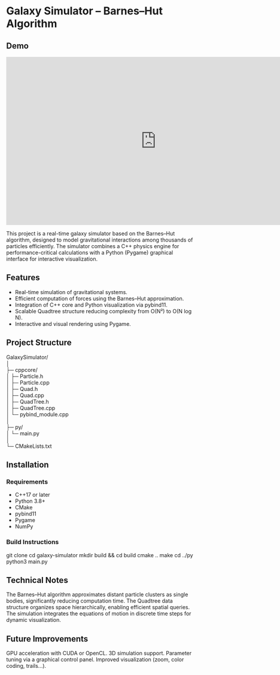 # Galaxy Simulator – Barnes–Hut Algorithm
## Demo
<iframe width="800" height="450"
  src="https://www.youtube.com/embed/E_6fFaHmOTc"
  title="Galaxy Simulation Demo"
  frameborder="0"
  allow="accelerometer; autoplay; clipboard-write; encrypted-media; gyroscope; picture-in-picture"
  allowfullscreen>
</iframe>

This project is a real-time galaxy simulator based on the Barnes–Hut algorithm, designed to model gravitational interactions among thousands of particles efficiently.
The simulator combines a C++ physics engine for performance-critical calculations with a Python (Pygame) graphical interface for interactive visualization.

## Features
- Real-time simulation of gravitational systems.
- Efficient computation of forces using the Barnes–Hut approximation.
- Integration of C++ core and Python visualization via pybind11.
- Scalable Quadtree structure reducing complexity from O(N²) to O(N log N).
- Interactive and visual rendering using Pygame.

## Project Structure
GalaxySimulator/<br>
│<br>
├─ cppcore/<br>
│   ├─ Particle.h<br>
│   ├─ Particle.cpp<br>
│   ├─ Quad.h<br>
│   ├─ Quad.cpp<br>
│   ├─ QuadTree.h<br>
│   ├─ QuadTree.cpp<br>
│   └─ pybind_module.cpp<br>
│<br>
├─ py/<br>
│   └─ main.py<br>
│<br>
└─ CMakeLists.txt

## Installation
### Requirements
- C++17 or later
- Python 3.8+
- CMake
- pybind11
- Pygame
- NumPy

### Build Instructions
git clone 
cd galaxy-simulator
mkdir build && cd build
cmake ..
make
cd ../py
python3 main.py

## Technical Notes
The Barnes–Hut algorithm approximates distant particle clusters as single bodies, significantly reducing computation time.
The Quadtree data structure organizes space hierarchically, enabling efficient spatial queries.
The simulation integrates the equations of motion in discrete time steps for dynamic visualization.

## Future Improvements
GPU acceleration with CUDA or OpenCL.
3D simulation support.
Parameter tuning via a graphical control panel.
Improved visualization (zoom, color coding, trails...).
